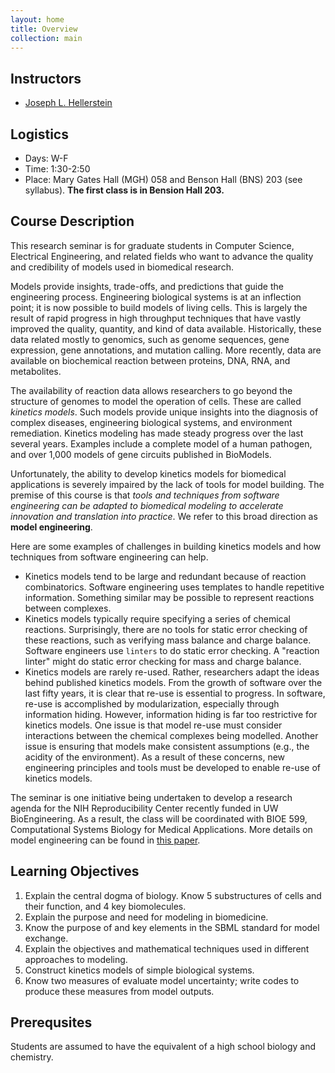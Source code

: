 ```yaml
---
layout: home
title: Overview
collection: main
---
```


## Instructors

- [Joseph L. Hellerstein](https://sites.google.com/uw.edu/joseph-hellerstein/home)


## Logistics

- Days: W-F
- Time: 1:30-2:50
- Place: Mary Gates Hall (MGH) 058 and Benson Hall (BNS) 203 (see syllabus). **The first class is in Bension Hall 203.**


## Course Description

This research seminar is for graduate students in Computer Science, Electrical Engineering, and related fields 
who want to advance the quality and credibility of models used in biomedical research.

Models provide insights, trade-offs, and predictions that guide the engineering process.
Engineering biological systems is at an inflection point; it is now possible
to build models of living cells.
This is largely the result of 
rapid progress in high throughput techniques that have vastly improved the quality, 
quantity, and kind of data available.
Historically, these data related mostly to genomics, such as genome sequences, 
gene expression, gene annotations, and mutation calling. 
More recently, data are available on biochemical reaction between proteins, DNA, RNA, and metabolites.

The availability of reaction data allows researchers to go beyond the structure of genomes to model the operation of cells.
These are called *kinetics models*.
Such models provide unique insights into the
diagnosis of complex diseases, engineering biological systems, and environment remediation.
Kinetics modeling has made steady progress over the last several years.
Examples include
a complete model of a human pathogen,
and over 1,000 models of gene circuits published in BioModels.

Unfortunately, the ability to develop kinetics models for biomedical applications is severely impaired by the lack of tools 
for model building. 
The premise of this course is that 
*tools and techniques from software engineering can be adapted to
biomedical modeling to accelerate innovation and translation into practice*.
We refer to this broad direction as **model engineering**.

Here are some examples of challenges in building kinetics models and how techniques from software engineering can help.
- Kinetics models tend to be large and redundant because of reaction combinatorics. 
Software engineering uses templates to handle repetitive information.
Something similar may be possible to represent reactions between complexes.
- Kinetics models typically require specifying a series of chemical reactions.
Surprisingly, there are no tools for static error checking of these reactions, 
such as verifying mass balance and charge balance. 
Software engineers use `linters` to do static error checking.
A "reaction linter" might do static error
checking for mass and charge balance.
- Kinetics models are rarely re-used.
Rather, researchers adapt the ideas behind published kinetics models.
From the growth of software over the last fifty years, it is clear that re-use is essential
to progress.
In software, re-use is accomplished by modularization, especially through information hiding.
However, information hiding is far too restrictive for kinetics models.
One issue is that model re-use must consider interactions between the chemical complexes being modelled.
Another issue is ensuring that models make consistent assumptions (e.g., the acidity of the environment).
As a result of these concerns,
new engineering principles and tools must be developed to enable re-use of kinetics models.

The seminar is one initiative being undertaken
to develop a research agenda for the NIH Reproducibility Center recently funded in UW BioEngineering.
As a result, the class will be coordinated with
BIOE 599, Computational Systems Biology for Medical Applications.
More details on model engineering can be found in [this paper](https://drive.google.com/open?id=1A5TL6gsXky3p-PsNYZ0_Oaoz6tcGGv6B).

## Learning Objectives

1. Explain the central dogma of biology. Know 5 substructures of cells and their function, and
4 key biomolecules.
1. Explain the purpose and need for modeling in biomedicine.
1. Know the purpose of and key elements in the SBML standard for model exchange.
1. Explain the objectives and mathematical techniques used in different approaches to modeling.
1. Construct kinetics models of simple biological systems.
1. Know two measures of evaluate model uncertainty; write codes to produce these measures from model outputs.

## Prerequsites

Students are assumed to have the equivalent of a high school biology
and chemistry.


<div class="home">

<!-- Following will add blog links to the index page:

  <h2 class="page-heading">Posts</h1>

  <ul class="post-list">
    {% for post in site.posts %}
      <li>
        <span class="post-meta">{{ post.date | date: "%b %-d, %Y" }}</span>

        <h3>
          <a class="post-link" href="{{ post.url | prepend: site.baseurl }}">{{ post.title }}</a>
        </h3>
      </li>
    {% endfor %}
  </ul>

  <p class="rss-subscribe">subscribe <a href="{{ "/feed.xml" | prepend: site.baseurl }}">via RSS</a></p>

-->

</div>
